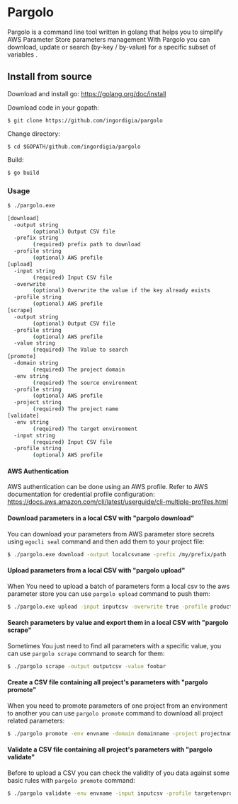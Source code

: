 # Pargolo

Pargolo is a command line tool written in golang that helps you to simplify AWS Parameter Store parameters management
With Pargolo you can download, update or search (by-key / by-value) for a specific subset of variables .

## Install from source

Download and install go: https://golang.org/doc/install

Download code in your gopath:
```
$ git clone https://github.com/ingordigia/pargolo
```
Change directory:
```
$ cd $GOPATH/github.com/ingordigia/pargolo
```
Build:
```bash
$ go build
```

### Usage

```bash
$ ./pargolo.exe

[download]
  -output string
        (optional) Output CSV file
  -prefix string
        (required) prefix path to download
  -profile string
        (optional) AWS profile
[upload]
  -input string
        (required) Input CSV file
  -overwrite
        (optional) Overwrite the value if the key already exists
  -profile string
        (optional) AWS profile
[scrape]
  -output string
        (optional) Output CSV file
  -profile string
        (optional) AWS profile
  -value string
        (required) The Value to search
[promote]
  -domain string
        (required) The project domain
  -env string
        (required) The source environment
  -profile string
        (optional) AWS profile
  -project string
        (required) The project name
[validate]
  -env string
        (required) The target environment
  -input string
        (required) Input CSV file
  -profile string
        (optional) AWS profile
```

#### AWS Authentication

AWS authentication can be done using an AWS profile.
Refer to AWS documentation for credential profile configuration: https://docs.aws.amazon.com/cli/latest/userguide/cli-multiple-profiles.html

#### Download parameters in a local CSV with "pargolo download"

You can download your parameters from AWS parameter store secrets using `egocli seal` command and then add them to your project file:

```sh
$ ./pargolo.exe download -output localcsvname -prefix /my/prefix/path
```

#### Upload parameters from a local CSV with "pargolo upload"

When You need to upload a batch of parameters form a local csv to the aws parameter store you can use `pargolo upload` command to push them:

```sh
$ ./pargolo.exe upload -input inputcsv -overwrite true -profile production
```
#### Search parameters by value and export them in a local CSV with "pargolo scrape"

Sometimes You just need to find all parameters with a specific value, you can use `pargolo scrape` command to search for them:

```sh
$ ./pargolo scrape -output outputcsv -value foobar
```
#### Create a CSV file containing all project's parameters with "pargolo promote"

When you need to promote parameters of one project from an environment to another you can use `pargolo promote` command to download all project related parameters:

```sh
$ ./pargolo promote -env envname -domain domainname -project projectname
```

#### Validate a CSV file containing all project's parameters with "pargolo validate"

Before to upload a CSV you can check the validity of you data against some basic rules with `pargolo promote` command:

```sh
$ ./pargolo validate -env envname -input inputcsv -profile targetenvprofile
```
